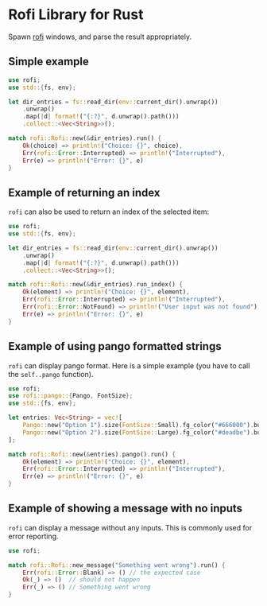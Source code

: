 # Rofi Library for Rust
Spawn [rofi](https://github.com/davatorium/rofi) windows, and parse the result appropriately.

## Simple example

```rust
use rofi;
use std::{fs, env};

let dir_entries = fs::read_dir(env::current_dir().unwrap())
    .unwrap()
    .map(|d| format!("{:?}", d.unwrap().path()))
    .collect::<Vec<String>>();

match rofi::Rofi::new(&dir_entries).run() {
    Ok(choice) => println!("Choice: {}", choice),
    Err(rofi::Error::Interrupted) => println!("Interrupted"),
    Err(e) => println!("Error: {}", e)
}
```

## Example of returning an index
`rofi` can also be used to return an index of the selected item:

```rust
use rofi;
use std::{fs, env};

let dir_entries = fs::read_dir(env::current_dir().unwrap())
    .unwrap()
    .map(|d| format!("{:?}", d.unwrap().path()))
    .collect::<Vec<String>>();

match rofi::Rofi::new(&dir_entries).run_index() {
    Ok(element) => println!("Choice: {}", element),
    Err(rofi::Error::Interrupted) => println!("Interrupted"),
    Err(rofi::Error::NotFound) => println!("User input was not found"),
    Err(e) => println!("Error: {}", e)
}
```

## Example of using pango formatted strings
`rofi` can display pango format. Here is a simple example (you have to call
the `self..pango` function).

```rust
use rofi;
use rofi::pango::{Pango, FontSize};
use std::{fs, env};

let entries: Vec<String> = vec![
    Pango::new("Option 1").size(FontSize::Small).fg_color("#666000").build(),
    Pango::new("Option 2").size(FontSize::Large).fg_color("#deadbe").build(),
];

match rofi::Rofi::new(&entries).pango().run() {
    Ok(element) => println!("Choice: {}", element),
    Err(rofi::Error::Interrupted) => println!("Interrupted"),
    Err(e) => println!("Error: {}", e)
}
```

## Example of showing a message with no inputs
`rofi` can display a message without any inputs. This is commonly used for error reporting.

```rust
use rofi;

match rofi::Rofi::new_message("Something went wrong").run() {
    Err(rofi::Error::Blank) => () // the expected case
    Ok(_) => ()  // should not happen
    Err(_) => () // Something went wrong
}
```
